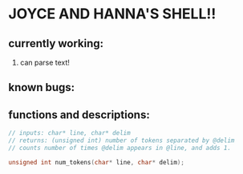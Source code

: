 # JOYCE AND HANNA'S SHELL!!

## currently working:
1. can parse text!


## known bugs:

## functions and descriptions:

``` C
// inputs: char* line, char* delim
// returns: (unsigned int) number of tokens separated by @delim
// counts number of times @delim appears in @line, and adds 1.

unsigned int num_tokens(char* line, char* delim);
```



